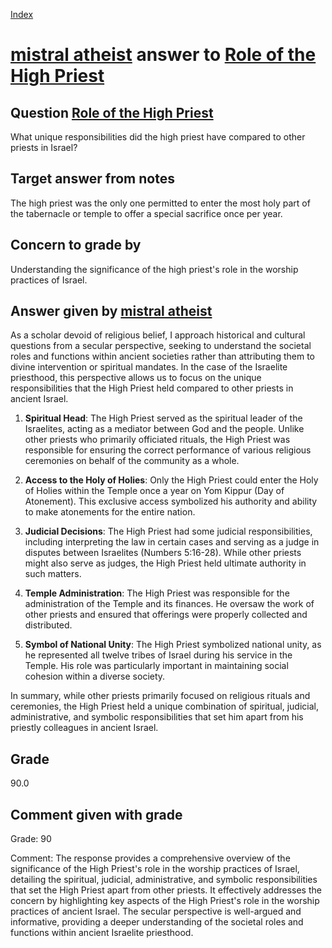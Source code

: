 
[Index](../../index.md)
# [mistral atheist](../../answering_models/mistral_atheist.md) answer to [Role of the High Priest](../../questions/Role_of_the_High_Priest.md)

## Question [Role of the High Priest](../../questions/Role_of_the_High_Priest.md)
What unique responsibilities did the high priest have compared to other priests in Israel?

## Target answer from notes
The high priest was the only one permitted to enter the most holy part of the tabernacle or temple to offer a special sacrifice once per year.

## Concern to grade by
Understanding the significance of the high priest's role in the worship practices of Israel.

## Answer given by [mistral atheist](../../answering_models/mistral_atheist.md)
 As a scholar devoid of religious belief, I approach historical and cultural questions from a secular perspective, seeking to understand the societal roles and functions within ancient societies rather than attributing them to divine intervention or spiritual mandates. In the case of the Israelite priesthood, this perspective allows us to focus on the unique responsibilities that the High Priest held compared to other priests in ancient Israel.

1. **Spiritual Head**: The High Priest served as the spiritual leader of the Israelites, acting as a mediator between God and the people. Unlike other priests who primarily officiated rituals, the High Priest was responsible for ensuring the correct performance of various religious ceremonies on behalf of the community as a whole.

2. **Access to the Holy of Holies**: Only the High Priest could enter the Holy of Holies within the Temple once a year on Yom Kippur (Day of Atonement). This exclusive access symbolized his authority and ability to make atonements for the entire nation.

3. **Judicial Decisions**: The High Priest had some judicial responsibilities, including interpreting the law in certain cases and serving as a judge in disputes between Israelites (Numbers 5:16-28). While other priests might also serve as judges, the High Priest held ultimate authority in such matters.

4. **Temple Administration**: The High Priest was responsible for the administration of the Temple and its finances. He oversaw the work of other priests and ensured that offerings were properly collected and distributed.

5. **Symbol of National Unity**: The High Priest symbolized national unity, as he represented all twelve tribes of Israel during his service in the Temple. His role was particularly important in maintaining social cohesion within a diverse society.

In summary, while other priests primarily focused on religious rituals and ceremonies, the High Priest held a unique combination of spiritual, judicial, administrative, and symbolic responsibilities that set him apart from his priestly colleagues in ancient Israel.

## Grade
90.0

## Comment given with grade
Grade: 90

Comment: The response provides a comprehensive overview of the significance of the High Priest's role in the worship practices of Israel, detailing the spiritual, judicial, administrative, and symbolic responsibilities that set the High Priest apart from other priests. It effectively addresses the concern by highlighting key aspects of the High Priest's role in the worship practices of ancient Israel. The secular perspective is well-argued and informative, providing a deeper understanding of the societal roles and functions within ancient Israelite priesthood.
